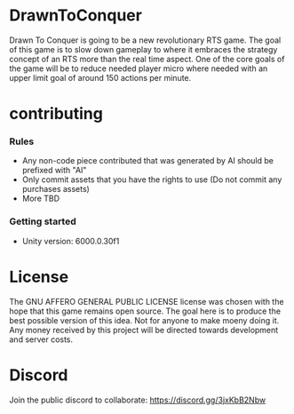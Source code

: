 # DrawnToConquer

Drawn To Conquer is going to be a new revolutionary RTS game.  The goal of this game is to slow down gameplay to where it embraces the strategy concept of an RTS more than the real time aspect.  One of the core goals of the game will be to reduce needed player micro where needed with an upper limit goal of around 150 actions per minute.

# contributing
### Rules
- Any non-code piece contributed that was generated by AI should be prefixed with "AI"
- Only commit assets that you have the rights to use (Do not commit any purchases assets)
- More TBD

### Getting started
- Unity version: 6000.0.30f1


# License

The GNU AFFERO GENERAL PUBLIC LICENSE license was chosen with the hope that this game remains open source.  The goal here is to produce the best possible version of this idea.  Not for anyone to make moeny doing it.  Any money received by this project will be directed towards development and server costs.

# Discord

Join the public discord to collaborate: https://discord.gg/3jxKbB2Nbw
